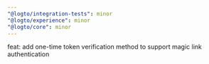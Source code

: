 ```yaml
---
"@logto/integration-tests": minor
"@logto/experience": minor
"@logto/core": minor
---
```


feat: add one-time token verification method to support magic link authentication

